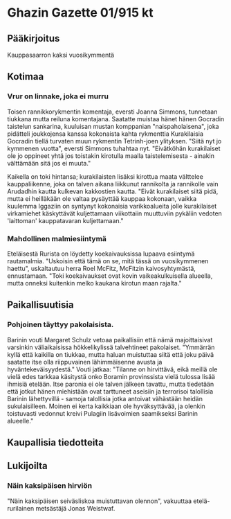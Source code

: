 # Ghazin Gazette 01/915 kt

## Pääkirjoitus

Kauppasaarron kaksi vuosikymmentä

## Kotimaa

### Vrur on linnake, joka ei murru

Toisen rannikkorykmentin komentaja, eversti Joanna Simmons, tunnetaan tiukkana mutta reiluna komentajana. Saatatte muistaa hänet hänen Gocradin taistelun sankarina, kuuluisan mustan komppanian "naispaholaisena", joka pidätteli joukkojensa kanssa kokonaista kahta rykmenttia Kurakilaisia Gocradin tiellä turvaten muun rykmentin Tetrinh-joen ylityksen. "Siitä nyt jo kymmenen vuotta", eversti Simmons tuhahtaa nyt. "Eivätköhän kurakilaiset ole jo oppineet yhtä jos toistakin kirotulla maalla taistelemisesta - ainakin välttämään sitä jos ei muuta."

Kaikella on toki hintansa; kurakilaisten lisäksi kirottua maata välttelee kauppaliikenne, joka on talven aikana liikkunut rannikolta ja rannikolle vain Arudadhin kautta kulkevan kakkostien kautta. "Eivät kurakilaiset siitä pidä, mutta ei heilläkään ole valtaa pysäyttää kauppaa kokonaan, vaikka kuulemma Iggaziin on syntynyt kokonaisia varikkoalueita jolle kurakilaiset virkamiehet käskyttävät kuljettamaan viikottaiin muuttuviin pykäliin vedoten 'laittoman' kauppatavaran kuljettamaan."

### Mahdollinen malmiesiintymä 

Eteläisestä Rurista on löydetty koekaivauksissa lupaava esiintymä rautamalmia. "Uskoisin että tämä on se, mitä tässä on vuosikymmenen haettu", uskaltautuu herra Roel McFitz, McFitzin kaivosyhtymästä, ennustamaan. "Toki koekaivaukset ovat kovin vaikeakulkuisella alueella, mutta onneksi kuitenkin melko kaukana kirotun maan rajalta."

## Paikallisuutisia

### Pohjoinen täyttyy pakolaisista.

Barinin vouti Margaret Schulz vetoaa paikallisiin että nämä majoittaisivat varsinkin väliaikaisissa hökkelikylissä talvehtineet pakolaiset. "Ymmärrän kyllä että kaikilla on tiukkaa, mutta haluan muistuttaa siitä että joku päivä saatatte itse olla riippuvainen lähimmäisenne avusta ja hyväntekeväisyydestä." Vouti jatkaa: "Tilanne on hirvittävä, eikä meillä ole vielä edes tarkkaa käsitystä onko Boramin provinssista vielä tulossa lisää ihmisiä etelään. Itse paronia ei ole talven jälkeen tavattu, mutta tiedetään että jotkut hänen miehistään ovat tarttuneet aseisiin ja terrorisoi talollisia Barinin lähettyvillä - samoja talollisia jotka antoivat vähästään heidän sukulaisilleen. Moinen ei kerta kaikkiaan ole hyväksyttävää, ja olenkin toistuvasti vedonnut kreivi Pulagiin lisävoimien saamikseksi Barinin alueelle."

## Kaupallisia tiedotteita

## Lukijoilta

### Näin kaksipäisen hirviön

"Näin kaksipäisen seiväsliskoa muistuttavan olennon", vakuuttaa etelä-rurilainen metsästäjä Jonas Weistwaf. 